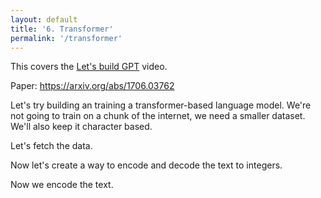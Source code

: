 ```yaml
---
layout: default
title: '6. Transformer'
permalink: '/transformer'
---
```


<aside>
    This covers the <a href="https://www.youtube.com/watch?v=kCc8FmEb1nY">Let's build GPT</a> video.
</aside>

Paper: https://arxiv.org/abs/1706.03762

Let's try building an training a transformer-based language model. We're not
going to train on a chunk of the internet, we need a smaller dataset. We'll also
keep it character based.

Let's fetch the data.

<script>
const response = await fetch('https://raw.githubusercontent.com/karpathy/char-rnn/master/data/tinyshakespeare/input.txt');
const text = await response.text();
</script>

Now let's create a way to encode and decode the text to integers.

<script>
const indexToCharMap = [ ...new Set( text ) ].sort();
const stringToCharMap = {};
for ( let i = indexToCharMap.length; i--; ) {
    stringToCharMap[ indexToCharMap[ i ] ] = i;
}
const vocabSize = indexToCharMap.length;

function encode( text ) {
    return [ ...text ].map( ( char ) => stringToCharMap[ char ] );
}

function decode( indices ) {
    return indices.map( ( index ) => indexToCharMap[ index ] ).join('');
}
</script>

Now we encode the text.

<script>
import { random, sample, softmax, softmaxByRow, transpose } from './1-bigram-utils.js';
import { buildDataSet, Value, miniBatch, createLossesGraph, matMul, FloatMatrix, IntMatrix, createFloatMatrix } from './3-0-makemore-MLP-utils.js';

const n = Math.floor( text.length * 0.9 );
const trainData = new IntMatrix( encode( text.slice( 0, n ) ) ).reshape( [ n ] );
const valData = new IntMatrix( encode( text.slice( n ) ) ).reshape( [ text.length - n ] );
</script>

<script>
// Hyperparameters.
const blockSize = 8;
const batchSize = 32;

function getBatch( split ) {
    const data = split === 'train' ? trainData : valData;
    const ix = Array.from( { length: batchSize }, () => Math.floor( Math.random() * ( data.length - blockSize ) ) );
    return [
        new IntMatrix( ix.flatMap( ( i ) => Array.from( data ).slice( i, i + blockSize ) ) ).reshape( [ batchSize, blockSize ] ),
        new IntMatrix( ix.flatMap( ( i ) => Array.from( data ).slice( i + 1, i + blockSize + 1 ) ) ).reshape( [ batchSize, blockSize ] )
    ];
}

const [ x, y ] = getBatch( 'train' );
</script>

<script>
import { Embedding, Linear, Sequential } from './3-4-layer-organisation-utils.js'; 
import { LinearBroadcast } from './5-wavenet-utils.js';

Value.addOperation( 'attentionHead', async (
    k, // (B, T, C)
    q, // (B, T, C)
    v, // (B, T, C)
) => {
    const [ B, T, C ] = k.shape;
    const scale = C ** -0.5;
    const wei = createFloatMatrix( [ B, T, T ] );
    const out = createFloatMatrix( [ B, T, C ] );
    for ( let b_ = B; b_--; ) {
        const start = b_ * T * C;
        const end = start + T * C;
        const qBatch = q.subarray( start, end ).reshape( [ T, C ] );
        const kBatch = k.subarray( start, end ).reshape( [ T, C ] );
        // (B, T, C) @ ( (B, T, C) -> (B, C, T) ) -> (B, T, T)
        wei.set( await matMul( qBatch, transpose( kBatch ) ), b_ * T * T );
        // Clamp to -Infinity the upper right triangle.
        const offset = b_ * T * T;
        for ( let t_ = T; t_--; ) {
            const t_offset = offset + t_ * T;
            for ( let t2_ = T; t2_--; ) {
                if ( t2_ > t_ ) {
                    wei[t_offset + t2_] = -Infinity;
                } else {
                    wei[t_offset + t2_] *= scale;
                }
            }
            softmax( wei.subarray( t_offset, t_offset + T ) );
        }
        const weiBatch = wei.subarray( b_ * T * T, (b_ + 1) * T * T ).reshape( [ T, T ] );
        const vBatch = v.subarray( b_ * T * C, (b_ + 1) * T * C ).reshape( [ T, C ] );
        // (B, T, T) @ (B, T, C) -> (B, T, C)
        out.set( await matMul( weiBatch, vBatch ), b_ * T * C );
    }
    return [
        out,
        async ( dout ) => {
            const dK = createFloatMatrix( [ B, T, C ] );
            const dQ = createFloatMatrix( [ B, T, C ] );
            const dV = createFloatMatrix( [ B, T, C ] );

            for ( let b_ = B; b_--; ) {
                const startTC = b_ * T * C;
                const startTT = b_ * T * T; 
                const qBatch = q.subarray( startTC, startTC + T * C ).reshape( [ T, C ] );
                const kBatch = k.subarray( startTC, startTC + T * C ).reshape( [ T, C ] );
                const vBatch = v.subarray( startTC, startTC + T * C ).reshape( [ T, C ] );
                const weiBatch = wei.subarray( startTT, startTT + T * T ).reshape( [ T, T ] );
                const dOutBatch = dout.subarray(startTC, startTC + T * C).reshape([ T, C ]);
                const dWei = await matMul(dOutBatch, transpose(vBatch)); // (T, T)
                dV.set( await matMul(transpose(weiBatch), dOutBatch), startTC ); // (T, C)

                // Backprop through softmax
                const gradAttn = createFloatMatrix([ T, T ]);
                for (let t_ = T; t_--;) {
                    const attnRow = weiBatch.subarray(t_ * T, (t_ + 1) * T);
                    const dWeiRow = dWei.subarray(t_ * T, (t_ + 1) * T);
                    for (let t2_ = T; t2_--;) {
                        let sum = 0;
                        for (let t3_ = T; t3_--;) {
                            const delta = t2_ === t3_ ? 1 : 0;
                            sum += attnRow[t3_] * (delta - attnRow[t2_]) * dWeiRow[t3_];
                        }
                        gradAttn[t_ * T + t2_] = sum;
                    }
                }

                const _dq = await matMul(gradAttn, kBatch); // (T, C)
                const _dk = await matMul(transpose(gradAttn), qBatch); // (T, C)

                // Same length.
                for (let i = _dq.length; i--;) {
                    _dq[i] *= scale;
                    _dk[i] *= scale;
                }

                dQ.set(_dq, startTC);
                dK.set(_dk, startTC);
            }

            return [dK, dQ, dV];
        }
    ];
});

export class Head {
    constructor( nEmbed, headSize ) {
        this.K = new LinearBroadcast( nEmbed, headSize, false );
        this.Q = new LinearBroadcast( nEmbed, headSize, false );
        this.V = new LinearBroadcast( nEmbed, headSize, false );
    }
    apply( X ) {
        const k = this.K.apply( X );
        const q = this.Q.apply( X );
        const v = this.V.apply( X );
        return k.attentionHead( q, v );
    }
    params() {
        return [ ...this.K.params(), ...this.Q.params(), ...this.V.params() ];
    }
}

Value.addOperation('concatLastDim', async (...args) => {
    const n = args.length;
    const [ B, T, C ] = args[0].shape;
    const out = createFloatMatrix([ B, T, n * C ]);

    for (let i = 0; i < n; i++) {
        const src = args[i];
        for (let j = 0; j < B * T; j++) {
            const srcStart = j * C;
            const dstStart = j * n * C + i * C;
            out.set(src.subarray(srcStart, srcStart + C), dstStart);
        }
    }

    return [
        out,
        async (dout) => {
            return args.map((_, i) => {
                const grad = createFloatMatrix([ B, T, C ]);
                for (let j = 0; j < B * T; j++) {
                    const srcStart = j * n * C + i * C;
                    const dstStart = j * C;
                    grad.set(dout.subarray(srcStart, srcStart + C), dstStart);
                }
                return grad;
            });
        }
    ];
});

Value.addOperation('add', async (
    a, // (B, T, C)
    b, // (B, T, C)
) => {
    if ( a.shape.toString() !== b.shape.toString() ) {
        throw new Error('Shape mismatch: a.shape=' + a.shape + ', b.shape=' + b.shape);
    }

    const out = new FloatMatrix(a);
    for (let i_ = out.length; i_--;) out[i_] += b[i_];
    return [ out, (dout) => [dout, dout] ];
});

class MultiHeadAttention {
    constructor( nEmbed, nHeads, headSize ) {
        this.heads = Array.from( { length: nHeads }, () => new Head( nEmbed, headSize ) );
        this.proj = new LinearBroadcast( nEmbed, nEmbed );
    }
    apply( x ) {
        const heads = this.heads.map( head => head.apply( x ) );
        const out = heads[0].concatLastDim( ...heads.slice(1) );
        return this.proj.apply( out );
    }
    params() {
        return [ ...this.heads.flatMap( head => head.params() ), ...this.proj.params() ];
    }
}

Value.addOperation('expandAndTile', async (
    x,     // shape: (D1, D2, ..., Dn)
    Bsize  // number: B
) => {
    const shape = x.shape;
    const D = x.length;
    const out = createFloatMatrix([Bsize, ...shape]);

    for (let b_ = 0; b_ < Bsize; b_++) {
        out.set(x, b_ * D);
    }

    return [
        out,
        async (dout) => {
            const dx = createFloatMatrix(shape);
            for (let b_ = 0; b_ < Bsize; b_++) {
                const offset = b_ * D;
                for (let i = 0; i < D; i++) {
                    dx[i] += dout[offset + i];
                }
            }
            return [dx];
        }
    ];
});

Value.addOperation('relu', (A) => {
    const out = new FloatMatrix(A);

    for (let i = out.length; i--;) {
        if ( out[i] < 0 ) {
            out[i] = 0;
        }
    }

    return [
        out,
        (grad) => {
            const dA = new FloatMatrix(grad);
            for (let i = dA.length; i--;) {
                if ( out[i] === 0 ) {
                    dA[i] = 0;
                }
            }
            return [dA];
        },
    ];
});

class ReLU {
    apply( X ) {
        return X.relu();
    }
    params() {
        return [];
    }
}

class FeedForward {
    constructor( nEmbed ) {
        this.net = new Sequential([
            new LinearBroadcast( nEmbed, 4 * nEmbed ),
            new ReLU(),
            new LinearBroadcast( 4 * nEmbed, nEmbed ), // Projection.
        ]);
    }
    apply( x ) {
        return this.net.apply( x );
    }
    params() {
        return this.net.params();
    }
}

Value.addOperation('layerNorm', (A, gain, bias) => {
    const n = A.shape.at(-1);
    const restDims = A.shape.slice(0, -1);
    const m = restDims.reduce((a, b) => a * b, 1);
    const lnraw = new FloatMatrix(A);
    const lnmean = createFloatMatrix([m]);
    const lnvar = createFloatMatrix([m]);
    const lnvarinv = createFloatMatrix([m]);
    const lnout = createFloatMatrix(A.shape);

    // Compute mean per "row"
    for (let i = 0; i < m; i++) {
        let sum = 0;
        for (let j = 0; j < n; j++) {
            sum += A[i * n + j];
        }
        lnmean[i] = sum / n;
    }

    // Compute variance per "row"
    for (let i = 0; i < m; i++) {
        let varSum = 0;
        for (let j = 0; j < n; j++) {
            const diff = A[i * n + j] - lnmean[i];
            varSum += diff * diff;
        }
        lnvar[i] = varSum / n;
        lnvarinv[i] = 1 / Math.sqrt(lnvar[i] + 1e-5);
    }

    // Normalize and apply gain and bias
    for (let i = 0; i < m; i++) {
        for (let j = 0; j < n; j++) {
            const idx = i * n + j;
            lnraw[idx] = (A[idx] - lnmean[i]) * lnvarinv[i];
            lnout[idx] = gain[j] * lnraw[idx] + bias[j];
        }
    }

    return [
        lnout,
        (grad) => {
            const dA = new FloatMatrix(A);
            const dGain = createFloatMatrix(gain.shape);
            const dBias = createFloatMatrix(bias.shape);
            const gradSum = createFloatMatrix([m]);
            const gradXnormSum = createFloatMatrix([m]);

            // Sum over last dim per row
            for (let i = 0; i < m; i++) {
                for (let j = 0; j < n; j++) {
                    const idx = i * n + j;
                    gradSum[i] += grad[idx];
                    gradXnormSum[i] += grad[idx] * lnraw[idx];
                    dGain[j] += grad[idx] * lnraw[idx];
                    dBias[j] += grad[idx];
                }
            }

            // Backprop layer norm
            for (let i = 0; i < m; i++) {
                for (let j = 0; j < n; j++) {
                    const idx = i * n + j;
                    dA[idx] = gain[j] * lnvarinv[i] / n * (
                        n * grad[idx] - 
                        gradSum[i] - 
                        lnraw[idx] * gradXnormSum[i]
                    );
                }
            }

            return [dA, dGain, dBias];
        },
    ];
});

class LayerNorm {
    constructor( nEmbed ) {
        this.gain = new Value( createFloatMatrix( [ nEmbed ], () => 1 ) );
        this.bias = new Value( createFloatMatrix( [ nEmbed ], () => 0 ) );
    }
    apply( x ) {
        return x.layerNorm( this.gain, this.bias );
    }
    params() {
        return [ this.gain, this.bias ];
    }
}

class AttentionBlock {
    constructor( nEmbed, nHeads ) {
        const headSize = nEmbed / nHeads;
        this.head = new MultiHeadAttention( nEmbed, nHeads, headSize );
        this.feedForward = new FeedForward( nEmbed );
        this.layerNorm1 = new LayerNorm( nEmbed );
        this.layerNorm2 = new LayerNorm( nEmbed );
    }
    apply( x ) {
        // Residual connections. (Note: this doubled the initial loss?)
        x = x.add( this.head.apply( this.layerNorm1.apply( x ) ) ); // (B, T, C)
        x = x.add( this.feedForward.apply( this.layerNorm2.apply( x ) ) ); // (B, T, C)
        return x;
    }
    params() {
        return [
            ...this.head.params(),
            ...this.feedForward.params(),
            ...this.layerNorm1.params(),
            ...this.layerNorm2.params(),
        ];
    }
}

class AttentionModel {
    constructor( vocabSize, nEmbed, nHeads, nLayers ) {
        this.tokenEmbedding = new Embedding( vocabSize, nEmbed );
        this.positionEmbedding = new Embedding( blockSize, nEmbed );
        this.blocks = new Sequential(
            Array.from( { length: nLayers }, () => new AttentionBlock( nEmbed, nHeads ) )
        );
        this.layerNorm = new LayerNorm( nEmbed );
        this.llmHead = new LinearBroadcast( nEmbed, vocabSize );
    }
    apply( x ) {
        const tokenEmbedding = this.tokenEmbedding.apply( x ); // (B, T, C)
        const positionEmbedding = this.positionEmbedding.apply( Array.from( { length: blockSize }, ( _, i ) => i ) ); // (T, C)
        x = tokenEmbedding.add( positionEmbedding.expandAndTile( x.shape[0] ) ); // (B, T, C)
        x = this.blocks.apply( x ); // (B, T, C)
        x = this.layerNorm.apply( x ); // (B, T, C)
        const logits = this.llmHead.apply( x ); // (B, T, vocabSize)
        return logits;
    }
    params() {
        return [
            ...this.tokenEmbedding.params(),
            ...this.positionEmbedding.params(),
            ...this.blocks.params(),
            ...this.layerNorm.params(),
            ...this.llmHead.params(),
        ];
    }
}

// Hyperparameters.
const nEmbed = 32;
const nHeads = 4;
const nLayers = 3;

const model = new AttentionModel( vocabSize, nEmbed, nHeads, nLayers );

print(model.params().reduce((a, b) => a + b.data.length, 0), 'number of params');

const logits = model.apply( x );
await logits.forward();
import { getTopologicalOrder } from './2-autograd-utils.js';
console.log( getTopologicalOrder( logits ).filter( v => v._op ).map( v => {
    return {
        op: v._op,
        shape: v.data.shape,
    };
} ) );
print( logits.data );
</script>

<script>

const loss = logits
    .reshape( ( [ B, T, C ] ) => [ B * T, C ] )
    .softmaxCrossEntropy( new IntMatrix( y ).reshape( [ y.length ] ) );
await loss.forward();
print( loss.data );
</script>

<script>
async function generate( seed, length ) {
    let out = encode( seed.padStart( blockSize, '\n' ).slice( -blockSize ) );
    
    while ( out.length < length ) {
        const logits = model
            .apply( new IntMatrix( out.slice( -blockSize ) ).reshape( [ 1, blockSize ] ) )
            .reshape( ( [ B, T, C ] ) => [ B * T, C ] );
        await logits.forward();
        const probs = softmaxByRow( logits.data );
        const [ B, C ] = probs.shape;
        const samples = createFloatMatrix( [ B, 1 ] );
        for ( let i = B; i--; ) {
            samples[ i ] = sample( Array.from( probs ).slice( i * C, ( i + 1 ) * C ) );
        }
        out.push( ...samples );
    }

    return decode( out );
}

print( await generate( '\n', 100 ) );
</script>

<script>
import Plotly from 'https://cdn.jsdelivr.net/npm/plotly.js-dist@2.26.2/+esm';

const batchLosses = [];
const losses = [];
</script>

<script>
const graph = document.createElement( 'div' );
print(graph);
for ( let i = 0; i < 2; i++ ) {
    const start = performance.now();
    const [ x, y ] = getBatch( 'train' );
    const logits = model.apply( x );
    const loss = logits
        .reshape( ( [ B, T, C ] ) => [ B * T, C ] )
        .softmaxCrossEntropy( new IntMatrix( y ).reshape( [ y.length ] ) );
    await loss.forward();
    batchLosses.push( loss.data );
    console.log( loss.data );

    await loss.backward();
    for ( const param of model.params() ) {
        for ( let i = param.data.length; i--; ) {
            param.data[ i ] -= 0.001 * param.grad[ i ];
        }
    }
    await createLossesGraph( graph, batchLosses, losses );
    const end = performance.now();
    console.log( end - start, 'ms' );
}
</script>
